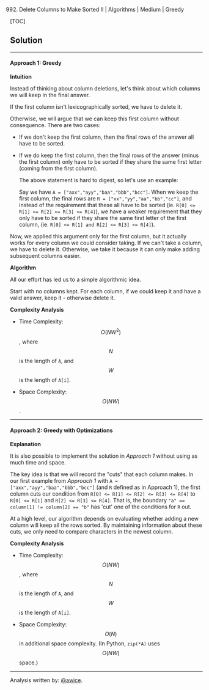 992. Delete Columns to Make Sorted II | Algorithms | Medium | Greedy

[TOC]

## Solution
---
#### Approach 1: Greedy

**Intuition**

Instead of thinking about column deletions, let's think about which columns we will keep in the final answer.

If the first column isn't lexicographically sorted, we have to delete it.

Otherwise, we will argue that we can keep this first column without consequence.  There are two cases:

* If we don't keep the first column, then the final rows of the answer all have to be sorted.

* If we do keep the first column, then the final rows of the answer (minus the first column) only have to be sorted if they share the same first letter (coming from the first column).

  The above statement is hard to digest, so let's use an example:

  Say we have `A = ["axx","ayy","baa","bbb","bcc"]`.  When we keep the first column, the final rows are `R = ["xx","yy","aa","bb","cc"]`, and instead of the requirement that these all have to be sorted (ie. `R[0] <= R[1] <= R[2] <= R[3] <= R[4]`), we have a weaker requirement that they only have to be sorted if they share the same first letter of the first column, (ie. `R[0] <= R[1] and R[2] <= R[3] <= R[4]`).

Now, we applied this argument only for the first column, but it actually works for every column we could consider taking.  If we can't take a column, we have to delete it.  Otherwise, we take it because it can only make adding subsequent columns easier.

**Algorithm**

All our effort has led us to a simple algorithmic idea.

Start with no columns kept.  For each column, if we could keep it and have a valid answer, keep it - otherwise delete it.




**Complexity Analysis**

* Time Complexity:  $$O(NW^2)$$, where $$N$$ is the length of `A`, and $$W$$ is the length of `A[i]`.

* Space Complexity:  $$O(NW)$$.




---
#### Approach 2: Greedy with Optimizations

**Explanation**

It is also possible to implement the solution in *Approach 1* without using as much time and space.

The key idea is that we will record the "cuts" that each column makes.  In our first example from *Approach 1* with `A = ["axx","ayy","baa","bbb","bcc"]` (and `R` defined as in Approach 1), the first column cuts our condition from `R[0] <= R[1] <= R[2] <= R[3] <= R[4]` to `R[0] <= R[1]` and `R[2] <= R[3] <= R[4]`.  That is, the boundary `"a" == column[1] != column[2] == "b"` has 'cut' one of the conditions for `R` out.

At a high level, our algorithm depends on evaluating whether adding a new column will keep all the rows sorted.  By maintaining information about these cuts, we only need to compare characters in the newest column.




**Complexity Analysis**

* Time Complexity:  $$O(NW)$$, where $$N$$ is the length of `A`, and $$W$$ is the length of `A[i]`.

* Space Complexity:  $$O(N)$$ in additional space complexity.  (In Python, `zip(*A)` uses $$O(NW)$$ space.)




---
Analysis written by: [@awice](https://leetcode.com/awice).
